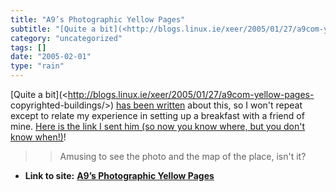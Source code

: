 ```yaml
---
title: "A9’s Photographic Yellow Pages"
subtitle: "[Quite a bit](<http://blogs.linux.ie/xeer/2005/01/27/a9com-yellow-pages-"
category: "uncategorized"
tags: []
date: "2005-02-01"
type: "rain"
---
```

[Quite a bit](<http://blogs.linux.ie/xeer/2005/01/27/a9com-yellow-pages-
copyrighted-buildings/>) [has been
written](<http://softtechvc.blogs.com/software_only/2005/01/a9_yellow_pages.html>)
about this, so I won't repeat except to relate my experience in setting up a
breakfast with a friend of mine. [Here is the link I sent him (so now you know
where, but you don't know
when!)](<http://www.amazon.com/gp/yp/B0003GKFQK/002-5349435-1904851?>)!

>>

>> Amusing to see the photo and the map of the place, isn't it?


* **Link to site:** **[A9’s Photographic Yellow Pages](None)**